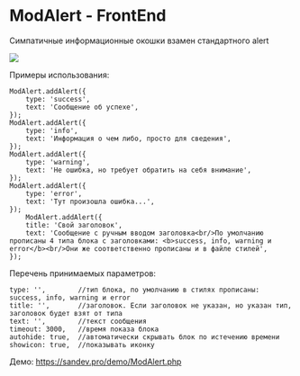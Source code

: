 # ModAlert - FrontEnd
Симпатичные информационные окошки взамен стандартного alert

<img src="https://image.prntscr.com/image/KIYMQAbaS-CuVS-vAwbniw.png" />

Примеры использования:
```
ModAlert.addAlert({
	type: 'success',
	text: 'Сообщение об успехе',
});
ModAlert.addAlert({
	type: 'info',
	text: 'Информация о чем либо, просто для сведения',
});
ModAlert.addAlert({
	type: 'warning',
	text: 'Не ошибка, но требует обратить на себя внимание',
});
ModAlert.addAlert({
	type: 'error',
	text: 'Тут произошла ошибка...',
});
	ModAlert.addAlert({
	title: 'Свой заголовок',
	text: 'Сообщение с ручным вводом заголовка<br/>По умолчанию прописаны 4 типа блока с заголовками: <b>success, info, warning и error</b><br/>Они же соответственно прописаны и в файле стилей',
});
```

Перечень принимаемых параметров:
```
type: '',        //тип блока, по умолчанию в стилях прописаны: success, info, warning и error
title: '',       //заголовок. Если заголовок не указан, но указан тип, заголовок будет взят от типа
text: '',        //текст сообщения
timeout: 3000,   //время показа блока
autohide: true,  //автоматически скрывать блок по истечению времени
showicon: true,  //показывать иконку
```


Демо: https://sandev.pro/demo/ModAlert.php
